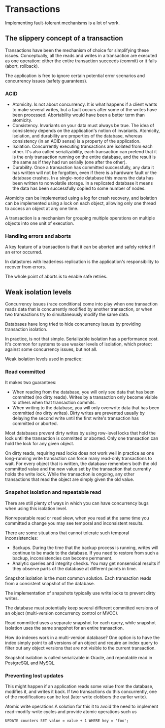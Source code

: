# Transactions

Implementing fault-tolerant mechanisms is a lot of work.

## The slippery concept of a transaction

Transactions have been the mechanism of choice for simplifying these issues. Conceptually, all the reads and writes in a transaction are executed as one operation: either the entire transaction succeeds (commit) or it fails (abort, rollback).

The application is free to ignore certain potential error scenarios and concurrency issues (safety guarantees).

### ACID
- Atomicity. Is not about concurrency. It is what happens if a client wants to make several writes, but a fault occurs after some of the writes have been processed. Abortability would have been a better term than atomicity.
- Consistency. Invariants on your data must always be true. The idea of consistency depends on the application's notion of invariants. Atomicity, isolation, and durability are properties of the database, whereas consistency (in an ACID sense) is a property of the application.
- Isolation. Concurrently executing transactions are isolated from each other. It's also called serializability, each transaction can pretend that it is the only transaction running on the entire database, and the result is the same as if they had run serially (one after the other).
- Durability. Once a transaction has committed successfully, any data it has written will not be forgotten, even if there is a hardware fault or the database crashes. In a single-node database this means the data has been written to nonvolatile storage. In a replicated database it means the data has been successfully copied to some number of nodes.

Atomicity can be implemented using a log for crash recovery, and isolation can be implemented using a lock on each object, allowing only one thread to access an object at any one time.

A transaction is a mechanism for grouping multiple operations on multiple objects into one unit of execution.

### Handling errors and aborts
A key feature of a transaction is that it can be aborted and safely retried if an error occurred.

In datastores with leaderless replication is the application's responsibility to recover from errors.

The whole point of aborts is to enable safe retries.

## Weak isolation levels
Concurrency issues (race conditions) come into play when one transaction reads data that is concurrently modified by another transaction, or when two transactions try to simultaneously modify the same data.

Databases have long tried to hide concurrency issues by providing transaction isolation.

In practice, is not that simple. Serializable isolation has a performance cost. It's common for systems to use weaker levels of isolation, which protect against some concurrency issues, but not all.

Weak isolation levels used in practice:

### Read committed
It makes two guarantees:

- When reading from the database, you will only see data that has been committed (no dirty reads). Writes by a transaction only become visible to others when that transaction commits.
- When writing to the database, you will only overwrite data that has been committed (no dirty writes). Dirty writes are prevented usually by delaying the second write until the first write's transaction has committed or aborted.

Most databases prevent dirty writes by using row-level locks that hold the lock until the transaction is committed or aborted. Only one transaction can hold the lock for any given object.

On dirty reads, requiring read locks does not work well in practice as one long-running write transaction can force many read-only transactions to wait. For every object that is written, the database remembers both the old committed value and the new value set by the transaction that currently holds the write lock. While the transaction is ongoing, any other transactions that read the object are simply given the old value.

### Snapshot isolation and repeatable read
There are still plenty of ways in which you can have concurrency bugs when using this isolation level.

Nonrepeatable read or read skew, when you read at the same time you committed a change you may see temporal and inconsistent results.

There are some situations that cannot tolerate such temporal inconsistencies:

- Backups. During the time that the backup process is running, writes will continue to be made to the database. If you need to restore from such a backup, inconsistencies can become permanent.
- Analytic queries and integrity checks. You may get nonsensical results if they observe parts of the database at different points in time.

Snapshot isolation is the most common solution. Each transaction reads from a consistent snapshot of the database.

The implementation of snapshots typically use write locks to prevent dirty writes.

The database must potentially keep several different committed versions of an object (multi-version concurrency control or MVCC).

Read committed uses a separate snapshot for each query, while snapshot isolation uses the same snapshot for an entire transaction.

How do indexes work in a multi-version database? One option is to have the index simply point to all versions of an object and require an index query to filter out any object versions that are not visible to the current transaction.

Snapshot isolation is called serializable in Oracle, and repeatable read in PostgreSQL and MySQL.

### Preventing lost updates
This might happen if an application reads some value from the database, modifies it, and writes it back. If two transactions do this concurrently, one of the modifications can be lost (later write clobbers the earlier write).

Atomic write operations
A solution for this it to avoid the need to implement read-modify-write cycles and provide atomic operations such us

`UPDATE counters SET value = value + 1 WHERE key = 'foo';`
